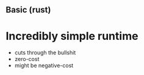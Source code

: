 ## Basic (rust)
# Incredibly simple runtime
- cuts through the bullshit
- zero-cost
- might be negative-cost
